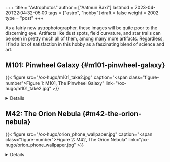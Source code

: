 +++
title = "Astrophotos"
author = ["Aatmun Baxi"]
lastmod = 2023-04-20T22:04:32-05:00
tags = ["astro", "hobby"]
draft = false
weight = 2002
type = "post"
+++

As a fairly new astrophotographer, these images will be quite poor to the discerning eye. Artifacts like dust spots, field curvature, and star trails can be seen in pretty much all of them, among many more artifacts. Regardless, I find a lot of satisfaction in this hobby as a fascinating blend of science and art.


## M101: Pinwheel Galaxy {#m101-pinwheel-galaxy}

<a id="figure--m101"></a>

{{< figure src="/ox-hugo/m101_take2.jpg" caption="<span class=\"figure-number\">Figure 1: </span>M101, The Pinwheel Galaxy" link="/ox-hugo/m101_take2.jpg" >}}

<details>
<summary>Details</summary>
<div class="details">

It&rsquo;s been a while since I took this image, but I belive it total around 3 hours of integration
</div>
</details>


## M42: The Orion Nebula {#m42-the-orion-nebula}

<a id="figure--m42"></a>

{{< figure src="/ox-hugo/orion_phone_wallpaper.jpg" caption="<span class=\"figure-number\">Figure 2: </span>M42, The Orion Nebula" link="/ox-hugo/orion_phone_wallpaper.jpg" >}}

<details>
<summary>Details</summary>
<div class="details">

This image was processed from my first ever outing doing astrophotography. It totals around 12 minutes of integration from the Bortle 1 sky around the McDonald Observatory. Weather prevented any more data collection, but I&rsquo;m still surprised at how much I was able to get out of it. By contrast my [image of M101](#m101-pinwheel-galaxy) was taken from a very light-polluted Bortle 8 sky, and that image was 3 hours of integration. This image always surprises me at how much better it is to image under dark skies.

The uneven illumination on the bottom left of the image is due to a strange reflection pattern on an IR cut filter I have for my camera. It&rsquo;s not present in other images because I imaged those without the filter.
</div>
</details>
